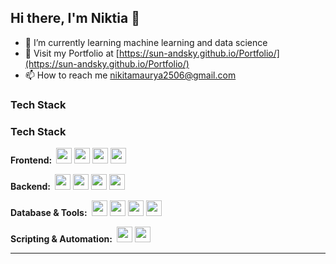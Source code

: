 ## Hi there, I'm Niktia 👋

- 🌱 I’m currently learning machine learning and data science
- 🔗 Visit my Portfolio at [https://sun-andsky.github.io/Portfolio/](https://sun-andsky.github.io/Portfolio/)
- 📫 How to reach me nikitamaurya2506@gmail.com

<h3>Tech Stack</h3>

<h3>Tech Stack</h3>

<p>
  <strong>Frontend:&nbsp;</strong>
  <img src="https://cdn.jsdelivr.net/gh/devicons/devicon/icons/react/react-original.svg" height="25"/> 
  <img src="https://cdn.jsdelivr.net/gh/devicons/devicon/icons/html5/html5-original.svg" height="25"/> 
  <img src="https://cdn.jsdelivr.net/gh/devicons/devicon/icons/css3/css3-original.svg" height="25"/> 
  <img src="https://cdn.jsdelivr.net/gh/devicons/devicon/icons/javascript/javascript-original.svg" height="25"/>
</p>

<p>
  <strong>Backend:&nbsp;</strong>
  <img src="https://cdn.jsdelivr.net/gh/devicons/devicon/icons/django/django-plain.svg" height="25"/> 
  <img src="https://cdn.jsdelivr.net/gh/devicons/devicon/icons/python/python-original.svg" height="25"/> 
  <img src="https://cdn.jsdelivr.net/gh/devicons/devicon/icons/nodejs/nodejs-original.svg" height="25"/> 
  <img src="https://cdn.jsdelivr.net/gh/devicons/devicon/icons/express/express-original.svg" height="25"/> 
</p>

<p>
  <strong>Database & Tools:&nbsp;</strong>
  <img src="https://cdn.jsdelivr.net/gh/devicons/devicon/icons/mongodb/mongodb-original.svg" height="25"/> 
  <img src="https://cdn.jsdelivr.net/gh/devicons/devicon/icons/git/git-original.svg" height="25"/>
  <img src="https://cdn.jsdelivr.net/gh/devicons/devicon/icons/vscode/vscode-original.svg" height="25"/> 
  <img src="https://cdn.jsdelivr.net/gh/devicons/devicon/icons/pandas/pandas-original.svg" height="25"/> 
</p>

<p>
  <strong>Scripting & Automation:&nbsp;</strong>
  <img src="https://cdn.jsdelivr.net/gh/devicons/devicon/icons/playwright/playwright-original.svg" height="25"/> 
  <img src="https://cdn.jsdelivr.net/gh/devicons/devicon/icons/python/python-original.svg" height="25"/>
</p>



---



